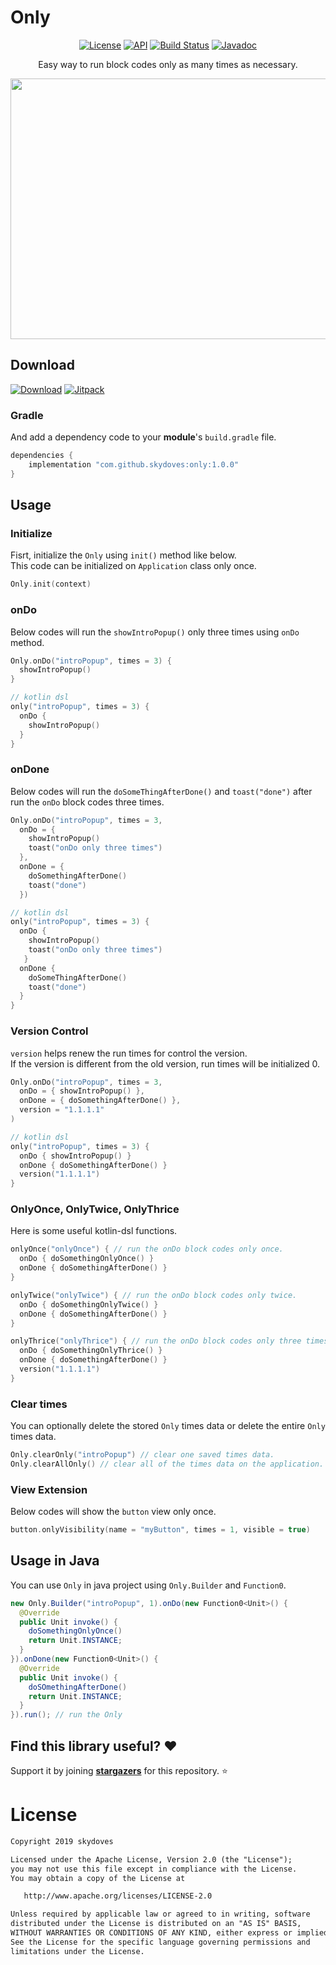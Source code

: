# Only

<p align="center">
  <a href="https://opensource.org/licenses/Apache-2.0"><img alt="License" src="https://img.shields.io/badge/License-Apache%202.0-blue.svg"/></a>
  <a href="https://android-arsenal.com/api?level=15"><img alt="API" src="https://img.shields.io/badge/API-15%2B-brightgreen.svg?style=flat"/></a>
  <a href="https://travis-ci.org/skydoves/Only"><img alt="Build Status" src="https://travis-ci.org/skydoves/Only.svg?branch=master"/></a>
    <a href="https://skydoves.github.io/libraries/only/javadoc/only/com.skydoves.only/index.html"><img alt="Javadoc" src="https://img.shields.io/badge/Javadoc-Only-yellow.svg"/></a>
</p>

<p align="center">
Easy way to run block codes only as many times as necessary.
</p>

<p align="center">
<img src="https://user-images.githubusercontent.com/24237865/59934539-bbdf1a80-9486-11e9-879b-d447363d11bb.png" width="800" height="417"/>
</p>

## Download
[![Download](https://api.bintray.com/packages/devmagician/maven/only/images/download.svg)](https://bintray.com/devmagician/maven/only/_latestVersion)
[![Jitpack](https://jitpack.io/v/skydoves/Only.svg)](https://jitpack.io/#skydoves/Only)

### Gradle
And add a dependency code to your **module**'s `build.gradle` file.
```gradle
dependencies {
    implementation "com.github.skydoves:only:1.0.0"
}
```

## Usage
### Initialize
Fisrt, initialize the `Only` using `init()` method like below. <br>
This code can be initialized on `Application` class only once.
```kotlin
Only.init(context)
```

### onDo

Below codes will run the `showIntroPopup()` only three times using `onDo` method.
```kotlin
Only.onDo("introPopup", times = 3) {
  showIntroPopup()
}

// kotlin dsl
only("introPopup", times = 3) {
  onDo {
    showIntroPopup()
  }
}
```

### onDone
Below codes will run the `doSomeThingAfterDone()` and `toast("done")` after run the `onDo` block codes three times.

```kotlin
Only.onDo("introPopup", times = 3,
  onDo = {
    showIntroPopup()
    toast("onDo only three times")
  },
  onDone = {
    doSomethingAfterDone()
    toast("done")
  })

// kotlin dsl
only("introPopup", times = 3) {
  onDo {
    showIntroPopup()
    toast("onDo only three times")
   }
  onDone {
    doSomeThingAfterDone()
    toast("done")
  }
}
```

### Version Control
`version` helps renew the run times for control the version. <br>
If the version is different from the old version, run times will be initialized 0.<br>

```kotlin
Only.onDo("introPopup", times = 3,
  onDo = { showIntroPopup() },
  onDone = { doSomethingAfterDone() },
  version = "1.1.1.1"
)

// kotlin dsl
only("introPopup", times = 3) {
  onDo { showIntroPopup() }
  onDone { doSomethingAfterDone() }
  version("1.1.1.1")
}
```

### OnlyOnce, OnlyTwice, OnlyThrice
Here is some useful kotlin-dsl functions.

```kotlin
onlyOnce("onlyOnce") { // run the onDo block codes only once.
  onDo { doSomethingOnlyOnce() }
  onDone { doSomethingAfterDone() }
}

onlyTwice("onlyTwice") { // run the onDo block codes only twice.
  onDo { doSomethingOnlyTwice() }
  onDone { doSomethingAfterDone() }
}

onlyThrice("onlyThrice") { // run the onDo block codes only three times.
  onDo { doSomethingOnlyThrice() }
  onDone { doSomethingAfterDone() }
  version("1.1.1.1")
}
```

### Clear times
You can optionally delete the stored `Only` times data or delete the entire `Only` times data.
```kotlin
Only.clearOnly("introPopup") // clear one saved times data.
Only.clearAllOnly() // clear all of the times data on the application.
```

### View Extension
Below codes will show the `button` view only once.
```kotlin
button.onlyVisibility(name = "myButton", times = 1, visible = true)
```

## Usage in Java
You can use `Only` in java project using `Only.Builder` and `Function0`.
```java
new Only.Builder("introPopup", 1).onDo(new Function0<Unit>() {
  @Override
  public Unit invoke() {
    doSomethingOnlyOnce()
    return Unit.INSTANCE;
  }
}).onDone(new Function0<Unit>() {
  @Override
  public Unit invoke() {
    doSOmethingAfterDone()
    return Unit.INSTANCE;
  }
}).run(); // run the Only
```

## Find this library useful? :heart:
Support it by joining __[stargazers](https://github.com/skydoves/only/stargazers)__ for this repository. :star:

# License
```xml
Copyright 2019 skydoves

Licensed under the Apache License, Version 2.0 (the "License");
you may not use this file except in compliance with the License.
You may obtain a copy of the License at

   http://www.apache.org/licenses/LICENSE-2.0

Unless required by applicable law or agreed to in writing, software
distributed under the License is distributed on an "AS IS" BASIS,
WITHOUT WARRANTIES OR CONDITIONS OF ANY KIND, either express or implied.
See the License for the specific language governing permissions and
limitations under the License.
```
